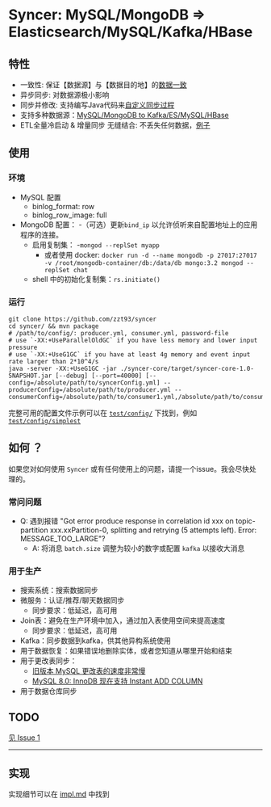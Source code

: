 
# Syncer: MySQL/MongoDB => Elasticsearch/MySQL/Kafka/HBase

## 特性

- 一致性: 保证【数据源】与【数据目的地】的[数据一致](consistency_CN.md)
- 异步同步: 对数据源极小影响
- 同步并修改: 支持编写Java代码来[自定义同步过程](config/consumer-filter_CN.md)
- 支持多种数据源：[MySQL/MongoDB to Kafka/ES/MySQL/HBase](detail-feature_CN.md)
- ETL全量冷启动 & 增量同步 无缝结合: 不丢失任何数据，[例子](../test/config/cold/consumer/cold.yml)


## 使用

### 环境

- MySQL 配置
  - binlog_format: row
  - binlog_row_image: full
- MongoDB 配置：
  -（可选）更新`bind_ip` 以允许侦听来自配置地址上的应用程序的连接。
  - 启用复制集：
    -`mongod --replSet myapp`
      - 或者使用 docker: `docker run -d --name mongodb -p 27017:27017 -v /root/mongodb-container/db:/data/db mongo:3.2 mongod --replSet chat`
  - shell 中的初始化复制集：`rs.initiate()`
      
### 运行
```
git clone https://github.com/zzt93/syncer
cd syncer/ && mvn package
# /path/to/config/: producer.yml, consumer.yml, password-file
# use `-XX:+UseParallelOldGC` if you have less memory and lower input pressure
# use `-XX:+UseG1GC` if you have at least 4g memory and event input rate larger than 2*10^4/s
java -server -XX:+UseG1GC -jar ./syncer-core/target/syncer-core-1.0-SNAPSHOT.jar [--debug] [--port=40000] [--config=/absolute/path/to/syncerConfig.yml] --producerConfig=/absolute/path/to/producer.yml --consumerConfig=/absolute/path/to/consumer1.yml,/absolute/path/to/consumer2.yml
```
完整可用的配置文件示例可以在 [`test/config/`](../test/config) 下找到，例如 [`test/config/simplest`](../test/config/simplest)

## 如何 ？

如果您对如何使用 `Syncer` 或有任何使用上的问题，请提一个issue。我会尽快处理的。
 
### 常问问题

- Q: 遇到报错 "Got error produce response in correlation id xxx on topic-partition xxx.xxPartition-0, splitting and retrying (5 attempts left). Error: MESSAGE_TOO_LARGE"?
    - A: 将消息 `batch.size` 调整为较小的数字或配置 `kafka` 以接收大消息


### 用于生产
- 搜索系统：搜索数据同步
- 微服务：认证/推荐/聊天数据同步
    - 同步要求：低延迟，高可用
- Join表：避免在生产环境中加入，通过加入表使用空间来提高速度
    - 同步要求：低延迟，高可用
- Kafka：同步数据到kafka，供其他异构系统使用
- 用于数据恢复：如果错误地删除实体，或者您知道从哪里开始和结束
- 用于更改表同步：
    - [旧版本 MySQL 更改表的速度非常慢](https://stackoverflow.com/questions/12774709/mysql-very-slow-for-alter-table-query)
    - [MySQL 8.0: InnoDB 现在支持 Instant ADD COLUMN](https://mysqlserverteam.com/mysql-8-0-innodb-now-supports-instant-add-column/)
- 用于数据仓库同步

## TODO
[见 Issue 1](https://github.com/zzt93/syncer/issues/1)

---

## 实现
实现细节可以在 [impl.md](impl.md) 中找到
